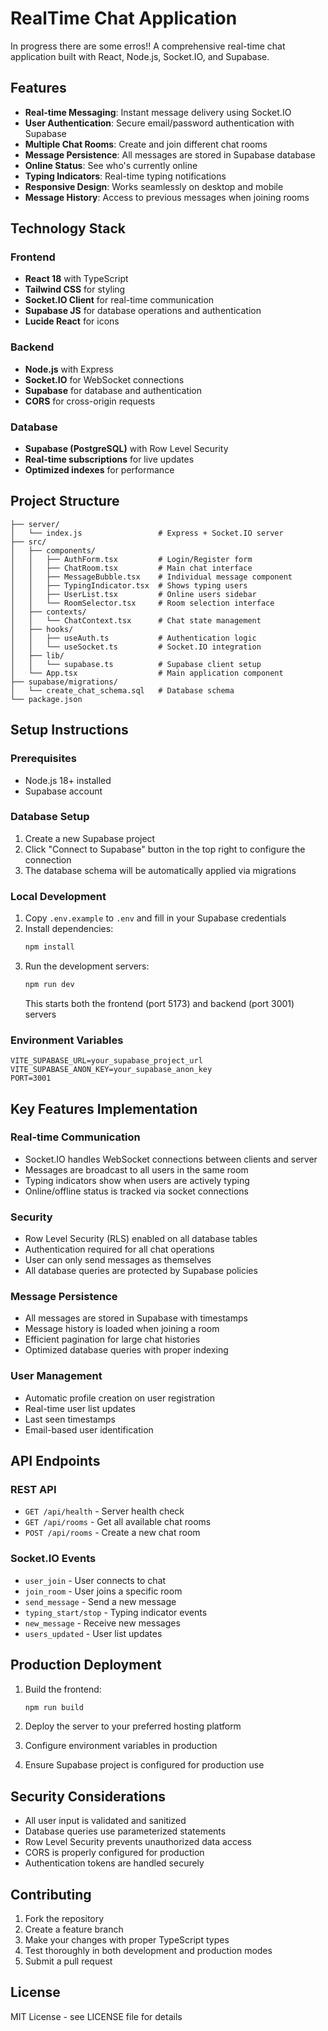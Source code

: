 # RealTime Chat Application
In progress there are some erros!!
A comprehensive real-time chat application built with React, Node.js, Socket.IO, and Supabase.

## Features

- **Real-time Messaging**: Instant message delivery using Socket.IO
- **User Authentication**: Secure email/password authentication with Supabase
- **Multiple Chat Rooms**: Create and join different chat rooms
- **Message Persistence**: All messages are stored in Supabase database
- **Online Status**: See who's currently online
- **Typing Indicators**: Real-time typing notifications
- **Responsive Design**: Works seamlessly on desktop and mobile
- **Message History**: Access to previous messages when joining rooms

## Technology Stack

### Frontend
- **React 18** with TypeScript
- **Tailwind CSS** for styling
- **Socket.IO Client** for real-time communication
- **Supabase JS** for database operations and authentication
- **Lucide React** for icons

### Backend
- **Node.js** with Express
- **Socket.IO** for WebSocket connections
- **Supabase** for database and authentication
- **CORS** for cross-origin requests

### Database
- **Supabase (PostgreSQL)** with Row Level Security
- **Real-time subscriptions** for live updates
- **Optimized indexes** for performance

## Project Structure

```
├── server/
│   └── index.js                 # Express + Socket.IO server
├── src/
│   ├── components/
│   │   ├── AuthForm.tsx         # Login/Register form
│   │   ├── ChatRoom.tsx         # Main chat interface
│   │   ├── MessageBubble.tsx    # Individual message component
│   │   ├── TypingIndicator.tsx  # Shows typing users
│   │   ├── UserList.tsx         # Online users sidebar
│   │   └── RoomSelector.tsx     # Room selection interface
│   ├── contexts/
│   │   └── ChatContext.tsx      # Chat state management
│   ├── hooks/
│   │   ├── useAuth.ts           # Authentication logic
│   │   └── useSocket.ts         # Socket.IO integration
│   ├── lib/
│   │   └── supabase.ts          # Supabase client setup
│   └── App.tsx                  # Main application component
├── supabase/migrations/
│   └── create_chat_schema.sql   # Database schema
└── package.json
```

## Setup Instructions

### Prerequisites
- Node.js 18+ installed
- Supabase account

### Database Setup
1. Create a new Supabase project
2. Click "Connect to Supabase" button in the top right to configure the connection
3. The database schema will be automatically applied via migrations

### Local Development
1. Copy `.env.example` to `.env` and fill in your Supabase credentials
2. Install dependencies:
   ```bash
   npm install
   ```
3. Run the development servers:
   ```bash
   npm run dev
   ```
   This starts both the frontend (port 5173) and backend (port 3001) servers

### Environment Variables
```
VITE_SUPABASE_URL=your_supabase_project_url
VITE_SUPABASE_ANON_KEY=your_supabase_anon_key
PORT=3001
```

## Key Features Implementation

### Real-time Communication
- Socket.IO handles WebSocket connections between clients and server
- Messages are broadcast to all users in the same room
- Typing indicators show when users are actively typing
- Online/offline status is tracked via socket connections

### Security
- Row Level Security (RLS) enabled on all database tables
- Authentication required for all chat operations
- User can only send messages as themselves
- All database queries are protected by Supabase policies

### Message Persistence
- All messages are stored in Supabase with timestamps
- Message history is loaded when joining a room
- Efficient pagination for large chat histories
- Optimized database queries with proper indexing

### User Management
- Automatic profile creation on user registration
- Real-time user list updates
- Last seen timestamps
- Email-based user identification

## API Endpoints

### REST API
- `GET /api/health` - Server health check
- `GET /api/rooms` - Get all available chat rooms
- `POST /api/rooms` - Create a new chat room

### Socket.IO Events
- `user_join` - User connects to chat
- `join_room` - User joins a specific room
- `send_message` - Send a new message
- `typing_start/stop` - Typing indicator events
- `new_message` - Receive new messages
- `users_updated` - User list updates

## Production Deployment

1. Build the frontend:
   ```bash
   npm run build
   ```

2. Deploy the server to your preferred hosting platform
3. Configure environment variables in production
4. Ensure Supabase project is configured for production use

## Security Considerations

- All user input is validated and sanitized
- Database queries use parameterized statements
- Row Level Security prevents unauthorized data access
- CORS is properly configured for production
- Authentication tokens are handled securely

## Contributing

1. Fork the repository
2. Create a feature branch
3. Make your changes with proper TypeScript types
4. Test thoroughly in both development and production modes
5. Submit a pull request

## License

MIT License - see LICENSE file for details

